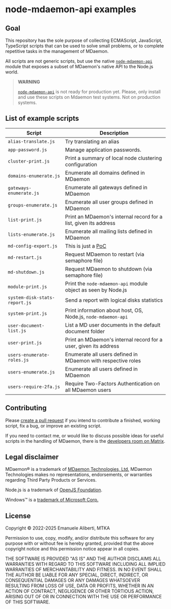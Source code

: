 # node-mdaemon-api examples

## Goal

This repository has the sole purpose of collecting ECMAScript,
JavaScript, TypeScript scripts that can be used to solve small problems,
or to complete repetitive tasks in the management of MDaemon.

All scripts are not generic scripts, but use the native
[`node-mdaemon-api`](https://www.npmjs.com/package/node-mdaemon-api)
module that exposes a subset of MDaemon's native API to the Node.js
world.

> **WARNING**
>
> [`node-mdaemon-api`](https://www.npmjs.com/package/node-mdaemon-api)
> is not ready for production yet. Please, only install and use these
> scripts on Mdaemon test systems. Not on production systems.

## List of example scripts

| Script                        | Description                                                          |
| ----------------------------- | -------------------------------------------------------------------- |
| `alias-translate.js`          | Try translating an alias                                             |
| `app-password.js`             | Manage application passwords.                                        |
| `cluster-print.js`            | Print a summary of local node clustering configuration               |
| `domains-enumerate.js`        | Enumerate all domains defined in MDaemon                             |
| `gateways-enumerate.js`       | Enumerate all gateways defined in MDaemon                            |
| `groups-enumerate.js`         | Enumerate all user groups defined in MDaemon                         |
| `list-print.js`               | Print an MDaemon's internal record for a list, given its address     |
| `lists-enumerate.js`          | Enumerate all mailing lists defined in MDaemon                       |
| `md-config-export.js`         | This is just a [PoC](https://en.wikipedia.org/wiki/Proof_of_concept) |
| `md-restart.js`               | Request MDaemon to restart (via semaphore file)                      |
| `md-shutdown.js`              | Request MDaemon to shutdown (via semaphore file)                     |
| `module-print.js`             | Print the `node-mdaemon-api` module object as seen by Node.js        |
| `system-disk-stats-report.js` | Send a report with logical disks statistics                          |
| `system-print.js`             | Print information about host, OS, Node.js, `node-mdaemon-api`        |
| `user-document-list.js`       | List a MD user documents in the default document folder              |
| `user-print.js`               | Print an MDaemon's internal record for a user, given its address     |
| `users-enumerate-roles.js`    | Enumerate all users defined in MDaemon with respective roles         |
| `users-enumerate.js`          | Enumerate all users defined in MDaemon                               |
| `users-require-2fa.js`        | Require Two-Factors Authentication on all MDaemon users              |

## Contributing

Please
[create a pull request](https://docs.github.com/en/pull-requests/collaborating-with-pull-requests/proposing-changes-to-your-work-with-pull-requests/creating-a-pull-request)
if you intend to contribute a finished, working script, fix a bug, or
improve an existing script.

If you need to contact me, or would like to discuss possible ideas for
useful scripts in the handling of MDaemon, there is the
[developers room on Matrix](https://matrix.to/#/#mdaemon-dev:matrix.org).

## Legal disclaimer

MDaemon® is a trademark of [MDaemon Technologies, Ltd.](https://mdaemon.com/pages/about-us)
MDaemon Technologies makes no representations, endorsements, or
warranties regarding Third Party Products or Services.

Node.js is a trademark of [OpenJS Foundation](https://openjsf.org/).

Windows&trade; is a [trademark of Microsoft Corp.](https://www.microsoft.com/en-us/legal/intellectualproperty/trademarks)

## License

Copyright &copy; 2022-2025 Emanuele Aliberti, MTKA

Permission to use, copy, modify, and/or distribute this software for any
purpose with or without fee is hereby granted, provided that the above
copyright notice and this permission notice appear in all copies.

THE SOFTWARE IS PROVIDED "AS IS" AND THE AUTHOR DISCLAIMS ALL WARRANTIES
WITH REGARD TO THIS SOFTWARE INCLUDING ALL IMPLIED WARRANTIES OF
MERCHANTABILITY AND FITNESS. IN NO EVENT SHALL THE AUTHOR BE LIABLE FOR
ANY SPECIAL, DIRECT, INDIRECT, OR CONSEQUENTIAL DAMAGES OR ANY DAMAGES
WHATSOEVER RESULTING FROM LOSS OF USE, DATA OR PROFITS, WHETHER IN AN
ACTION OF CONTRACT, NEGLIGENCE OR OTHER TORTIOUS ACTION, ARISING OUT OF
OR IN CONNECTION WITH THE USE OR PERFORMANCE OF THIS SOFTWARE.
